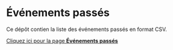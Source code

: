 # Événements passés
Ce dépôt contien la liste des événements passés en format CSV.

[Cliquez ici pour la page **Événements passés**](https://docs.computecanada.ca/wiki/%C3%89v%C3%A9nements_pass%C3%A9s)
